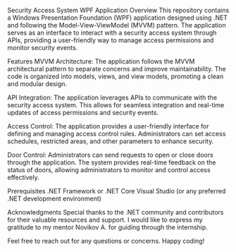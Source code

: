 Security Access System WPF Application
Overview
This repository contains a Windows Presentation Foundation (WPF) application designed using .NET and following the Model-View-ViewModel (MVVM) pattern. The application serves as an interface to interact with a security access system through APIs, providing a user-friendly way to manage access permissions and monitor security events.

Features
MVVM Architecture: The application follows the MVVM architectural pattern to separate concerns and improve maintainability. The code is organized into models, views, and view models, promoting a clean and modular design.

API Integration: The application leverages APIs to communicate with the security access system. This allows for seamless integration and real-time updates of access permissions and security events.

Access Control: The application provides a user-friendly interface for defining and managing access control rules. Administrators can set access schedules, restricted areas, and other parameters to enhance security.

Door Control: Administrators can send requests to open or close doors through the application. The system provides real-time feedback on the status of doors, allowing administrators to monitor and control access effectively.

Prerequisites
.NET Framework or .NET Core
Visual Studio (or any preferred .NET development environment)

Acknowledgments
Special thanks to the .NET community and contributors for their valuable resources and support.
I would like to express my gratitude to my mentor Novikov A. for guiding through the internship.

Feel free to reach out for any questions or concerns. Happy coding!
